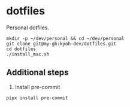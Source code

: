 # dotfiles

Personal dotfiles.

```shell
mkdir -p ~/dev/personal && cd ~/dev/personal
git clone git@my-gh:kyoh-dev/dotfiles.git
cd dotfiles
./install_mac.sh
```

## Additional steps

1. Install pre-commit
```shell
pipx install pre-commit
```
